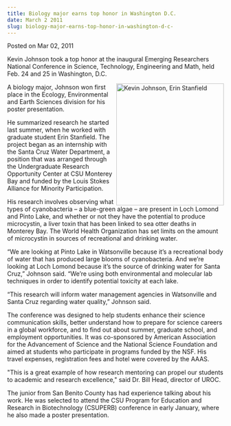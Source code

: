 ```yaml
---
title: Biology major earns top honor in Washington D.C.
date: March 2 2011
slug: biology-major-earns-top-honor-in-washington-d-c-
---
```





<span class="date">Posted on Mar 02, 2011    </span>
<p>Kevin Johnson took a top honor at the inaugural Emerging
Researchers National Conference in Science, Technology, Engineering
and Math, held Feb. 24 and 25 in Washington, D.C.</p>
<p><img alt=" Kevin Johnson, Erin Stanfield" src="http://news.csumb.edu/sites/default/files/65/attachments/news/images/kevin_johson_erin_stanfield.jpg" style="float:right; width:250px; height:283px">A biology major,
Johnson won first place in the Ecology, Environmental and Earth
Sciences division for his poster presentation.</img></p>
<p>He summarized research he started last summer, when he worked
with graduate student Erin Stanfield. The project began as an
internship with the Santa Cruz Water Department, a position that
was arranged through the Undergraduate Research Opportunity Center
at CSU Monterey Bay and funded by the Louis Stokes Alliance for
Minority Participation.</p>
<p>His research involves observing what types of cyanobacteria &#x2013; a
blue-green algae &#x2013; are present in Loch Lomond and Pinto Lake, and
whether or not they have the potential to produce microcystin, a
liver toxin that has been linked to sea otter deaths in Monterey
Bay. The World Health Organization has set limits on the amount of
microcystin in sources of recreational and drinking water.</p>
<p>&#x201C;We are looking at Pinto Lake in Watsonville because it&#x2019;s a
recreational body of water that has produced large blooms of
cyanobacteria. And we&#x2019;re looking at Loch Lomond because it&#x2019;s the
source of drinking water for Santa Cruz,&#x201D; Johnson said. &#x201C;We&#x2019;re
using both environmental and molecular lab techniques in order to
identify potential toxicity at each lake.</p>
<p>&#x201C;This research will inform water management agencies in
Watsonville and Santa Cruz regarding water quality,&#x201D; Johnson
said.</p>
<p>The conference was designed to help students enhance their
science communication skills, better understand how to prepare for
science careers in a global workforce, and to find out about
summer, graduate school, and employment opportunities. It was
co-sponsored by American Association for the Advancement of Science
and the National Science Foundation and aimed at students who
participate in programs funded by the NSF. His travel expenses,
registration fees and hotel were covered by the AAAS.</p>
<p>&quot;This is a great example of how research mentoring can propel
our students to academic and research excellence,&quot; said Dr. Bill
Head, director of UROC.&#xA0;</p>
<p>The junior from San Benito County has had experience talking
about his work. He was selected to attend the CSU Program for
Education and Research in Biotechnology (CSUPERB) conference in
early January, where he also made a poster presentation.</p>
<p><br>
&#xA0;</br></p>





